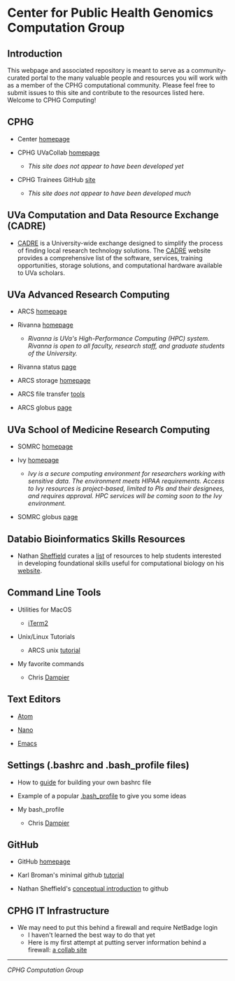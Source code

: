 # Center for Public Health Genomics Computation Group


## Introduction

This webpage and associated repository is meant to serve as a community-curated portal to the many valuable people and resources you will work with as a member of the CPHG computational community. Please feel free to submit issues to this site and contribute to the resources listed here. Welcome to CPHG Computing!


## CPHG

* Center [homepage](https://med.virginia.edu/cphg/)

* CPHG UVaCollab [homepage](https://collab.its.virginia.edu/portal)
  * *This site does not appear to have been developed yet*

* CPHG Trainees GitHub [site](https://github.com/CPHG-Trainees)
  * *This site does not appear to have been developed much*


## UVa Computation and Data Resource Exchange (CADRE)

* [CADRE][cadre] is a University-wide exchange designed to simplify the process of finding local research technology solutions. The [CADRE][cadre] website provides a comprehensive list of the software, services, training opportunities, storage solutions, and computational hardware available to UVa scholars.


## UVa Advanced Research Computing

* ARCS [homepage](https://arcs.virginia.edu/)

* Rivanna [homepage](https://arcs.virginia.edu/rivanna)
  * *Rivanna is UVa's High-Performance Computing (HPC) system. Rivanna is open to all faculty, research staff, and graduate students of the University.*

* Rivanna status [page](https://arcs.virginia.edu/rivanna-status-update)

* ARCS storage [homepage](https://arcs.virginia.edu/storage)

* ARCS file transfer [tools](https://arcs.virginia.edu/login-and-file-transfer)

* ARCS globus [page](https://arcs.virginia.edu/globus)


## UVa School of Medicine Research Computing

* SOMRC [homepage](https://somrc.virginia.edu/)

* Ivy [homepage](https://somrc.virginia.edu/userinfo/ivy/)
  * *Ivy is a secure computing environment for researchers working with sensitive data. The environment meets HIPAA requirements. Access to Ivy resources is project-based, limited to PIs and their designees, and requires approval. HPC services will be coming soon to the Ivy environment.*

* SOMRC globus [page](https://somrc.virginia.edu/userinfo/globus/)


## Databio Bioinformatics Skills Resources

* Nathan [Sheffield][sheffield] curates a [list](http://databio.org/skills/) of resources to help students interested in developing foundational skills useful for computational biology on his [website](http://databio.org/).


## Command Line Tools

* Utilities for MacOS
  * [iTerm2](https://www.iterm2.com/)

* Unix/Linux Tutorials
  * ARCS unix [tutorial](https://arcs.virginia.edu/UNIX-tutorials-for-beginners)

* My favorite commands
  * Chris [Dampier](fav_commands/dampier_commands.md)


## Text Editors

* [Atom](https://atom.io/)

* [Nano](https://www.nano-editor.org/)

* [Emacs](https://www.gnu.org/software/emacs/)


## Settings (.bashrc and .bash_profile files)

* How to [guide][bashrc] for building your own bashrc file

* Example of a popular [.bash_profile](https://gist.github.com/stephenll/8762279) to give you some ideas

* My bash_profile
  * Chris [Dampier](bash_profiles/dampier_macos_bash_profile.bash)


## GitHub

* GitHub [homepage](https://github.com/)

* Karl Broman's minimal github [tutorial](https://github.com/kbroman/github_tutorial)

* Nathan Sheffield's [conceptual introduction][github] to github


## CPHG IT Infrastructure

* We may need to put this behind a firewall and require NetBadge login
  * I haven't learned the best way to do that yet
  * Here is my first attempt at putting server information behind a firewall: [a collab site](https://collab.its.virginia.edu/portal/site/a412f617-1d58-4aa2-a58a-1cd7f37b93dc/page/02d2821c-67f4-456f-ada7-023e878d92d5)

---
*CPHG Computation Group*

[cadre]: https://cadre.virginia.edu/
[sheffield]: https://med.virginia.edu/faculty/faculty-listing/ns5bc/
[bashrc]: https://medium.com/@tzhenghao/a-guide-to-building-a-great-bashrc-23c52e466b1c
[github]: http://databio.org/slides/collaborative_software_development.html#/title
